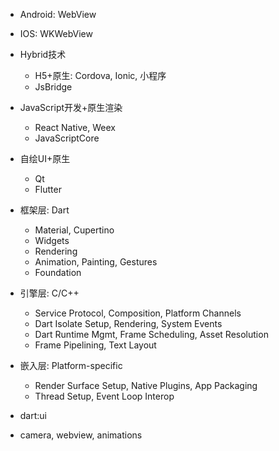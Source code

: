 - Android: WebView
- IOS: WKWebView
- Hybrid技术
  - H5+原生: Cordova, Ionic, 小程序
  - JsBridge
- JavaScript开发+原生渲染
  - React Native, Weex
  - JavaScriptCore
- 自绘UI+原生
  - Qt
  - Flutter

- 框架层: Dart
  - Material, Cupertino
  - Widgets
  - Rendering
  - Animation, Painting, Gestures
  - Foundation
- 引擎层: C/C++
  - Service Protocol, Composition, Platform Channels
  - Dart Isolate Setup, Rendering, System Events
  - Dart Runtime Mgmt, Frame Scheduling, Asset Resolution
  - Frame Pipelining, Text Layout
- 嵌入层: Platform-specific
  - Render Surface Setup, Native Plugins, App Packaging
  - Thread Setup, Event Loop Interop


- dart:ui
- camera, webview, animations